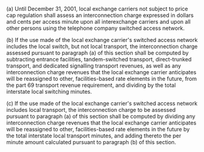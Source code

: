 (a) Until December 31, 2001, local exchange carriers not subject to price cap regulation shall assess an interconnection charge expressed in dollars and cents per access minute upon all interexchange carriers and upon all other persons using the telephone company switched access network.

(b) If the use made of the local exchange carrier's switched access network includes the local switch, but not local transport, the interconnection charge assessed pursuant to paragraph (a) of this section shall be computed by subtracting entrance facilities, tandem-switched transport, direct-trunked transport, and dedicated signalling transport revenues, as well as any interconnection charge revenues that the local exchange carrier anticipates will be reassigned to other, facilities-based rate elements in the future, from the part 69 transport revenue requirement, and dividing by the total interstate local switching minutes.

(c) If the use made of the local exchange carrier's switched access network includes local transport, the interconnection charge to be assessed pursuant to paragraph (a) of this section shall be computed by dividing any interconnection charge revenues that the local exchange carrier anticipates will be reassigned to other, facilities-based rate elements in the future by the total interstate local transport minutes, and adding thereto the per minute amount calculated pursuant to paragraph (b) of this section.

